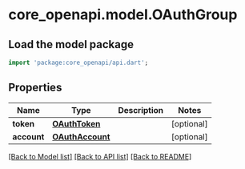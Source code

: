 # core_openapi.model.OAuthGroup

## Load the model package
```dart
import 'package:core_openapi/api.dart';
```

## Properties
Name | Type | Description | Notes
------------ | ------------- | ------------- | -------------
**token** | [**OAuthToken**](OAuthToken.md) |  | [optional] 
**account** | [**OAuthAccount**](OAuthAccount.md) |  | [optional] 

[[Back to Model list]](../README.md#documentation-for-models) [[Back to API list]](../README.md#documentation-for-api-endpoints) [[Back to README]](../README.md)


